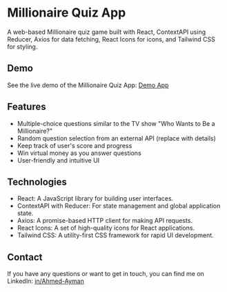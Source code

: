 # Millionaire Quiz App

A web-based Millionaire quiz game built with React, ContextAPI using Reducer, Axios for data fetching, React Icons for icons, and Tailwind CSS for styling.

## Demo

See the live demo of the Millionaire Quiz App: [Demo App](https://ahmed-ayman-millionair-quiz.netlify.app/)

## Features

- Multiple-choice questions similar to the TV show "Who Wants to Be a Millionaire?"
- Random question selection from an external API (replace with details)
- Keep track of user's score and progress
- Win virtual money as you answer questions
- User-friendly and intuitive UI

## Technologies

- React: A JavaScript library for building user interfaces.
- ContextAPI with Reducer: For state management and global application state.
- Axios: A promise-based HTTP client for making API requests.
- React Icons: A set of high-quality icons for React applications.
- Tailwind CSS: A utility-first CSS framework for rapid UI development.

## Contact

If you have any questions or want to get in touch, you can find me on LinkedIn: [in/Ahmed-Ayman](https://www.linkedin.com/in/ahmed-ayman-723605229/)
